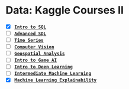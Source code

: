 # Data: Kaggle Courses II

- [x] [**`Intro to SQL`**](https://github.com/abphilip-resources/DT-ML-2/tree/master/SQL%20Introduction/Certificate.png) 
- [ ] [**`Advanced SQL`**]() 
- [ ] [**`Time Series`**]()
- [ ] [**`Computer Vision`**]()
- [ ] [**`Geospatial Analysis`**]()
- [ ] [**`Intro to Game AI`**]()
- [ ] [**`Intro to Deep Learning`**]()
- [ ] [**`Intermediate Machine Learning`**]()
- [x] [**`Machine Learning Explainability`**](https://github.com/abphilip-resources/DT-ML-2/tree/master/Explainability/Certificate.png)